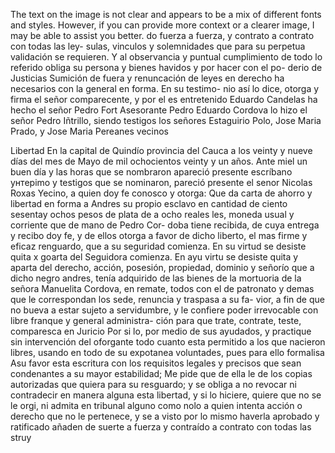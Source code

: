 The text on the image is not clear and appears to be a mix of different fonts and styles. However, if you can provide more context or a clearer image, I may be able to assist you better.
do fuerza a fuerza, y contrato a contrato con todas las ley- sulas, vinculos y solemnidades que para su perpetua validación se requieren. Y al observancia y puntual cumplimiento de todo lo referido obliga su persona y bienes havidos y por hacer con el po-
derio de Justicias Sumición de fuera y renuncación de leyes en derecho ha necesarios con la general en forma. En su testimo- nio así lo dice, otorga y firma el señor comparecente, y por el es entretenido Eduardo Candelas ha hecho el señor Pedro Fort
Asesorante Pedro Eduardo Cordova lo hizo el señor Pedro Iñtrillo, siendo testigos los señores Estaguirio Polo, Jose Maria Prado, y Jose Maria Pereanes vecinos

Libertad
En la capital de Quindío
provincia del Cauca a los veinty y nueve
días del mes de Mayo de mil ochocientos veinty y un años. Ante miel
un buen día y las horas que se nombraron apareció presente
escríbano yнтерimo y testigos que se nominaron, pareció presente
el senor Nicolas Roxas Yecino, a quien doy fe conosco y otorga: Que
da carta de ahorro y libertad en forma a Andres su propio esclavo
en cantidad de ciento sesentay ochos pesos de plata de a ocho reales
les, moneda usual y corriente que de mano de Pedro Cor- doba tiene recibida, de cuya entrega y recibo doy fe, y de ellos otorga a favor de dicho liberto, el mas firme y eficaz renguardo, que a su seguridad comienza. En su virtud se desiste quita x goarta del
Seguidora comienza. En ayu virtu se desiste quita y aparta del derecho, acción, posesión, propiedad, dominio y señorío que a dicho negro andres, tenía adquirido de las bienes de la mortuoria de la señora Manuelita Cordova, en remate, todos con el de patronato
y demas que le correspondan los sede, renuncia y traspasa a su fa- vior, a fin de que no bueva a estar sujeto a servidumbre, y le confiere poder irrevocable con libre franque y general administra- ción para que trate, contrate, teste, comparesca en Juricio
Por si lo, por medio de sus ayudados, y practique sin intervención del oforgante todo cuanto esta permitido a los que nacieron libres, usando en todo de su expotanea voluntades, pues para ello formalisa
Asu favor esta escritura con los requisitos legales y precisos que sean condenantes a su mayor estabilidad; Me pide que de ella le de los copias autorizadas que quiera para su resguardo; y se obliga a no revocar ni contradecir en manera alguna esta libertad, y
si lo hiciere, quiere que no se le orgi, ni admita en tribunal alguno como nolo a quien intenta acción o derecho que no le pertenece, y se a visto por lo mismo haverla aprobado y ratificado añaden de suerte a fuerza y contraído a contrato con todas las struy